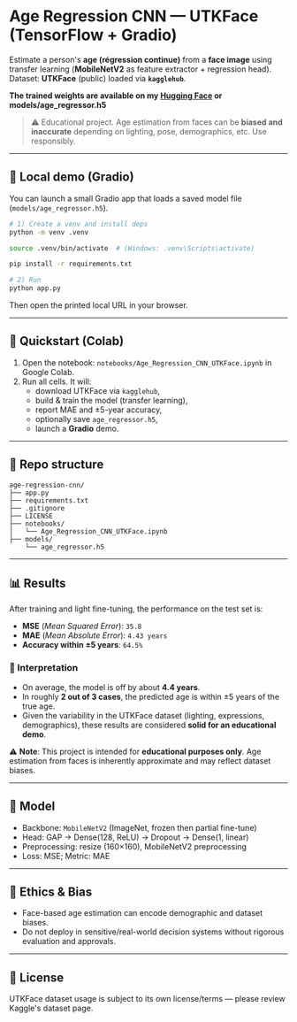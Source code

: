 # Age Regression CNN — UTKFace (TensorFlow + Gradio)

Estimate a person's **age (régression continue)** from a **face image** using transfer learning
(**MobileNetV2** as feature extractor + regression head).  
Dataset: **UTKFace** (public) loaded via **`kagglehub`**.

**The trained weights are available on my [Hugging Face](https://huggingface.co/tonioexe/age-regression-cnn) or models/age_regressor.h5**

> ⚠️ Educational project. Age estimation from faces can be **biased and inaccurate** depending on lighting, pose, demographics, etc. Use responsibly.

---

## 🧪 Local demo (Gradio)

You can launch a small Gradio app that loads a saved model file (`models/age_regressor.h5`).

```bash
# 1) Create a venv and install deps
python -m venv .venv

source .venv/bin/activate  # (Windows: .venv\Scripts\activate)

pip install -r requirements.txt

# 2) Run
python app.py
```

Then open the printed local URL in your browser.

---

## 🚀 Quickstart (Colab)

1. Open the notebook: `notebooks/Age_Regression_CNN_UTKFace.ipynb` in Google Colab.
2. Run all cells. It will:
   - download UTKFace via `kagglehub`,
   - build & train the model (transfer learning),
   - report MAE and ±5-year accuracy,
   - optionally save `age_regressor.h5`,
   - launch a **Gradio** demo.


---


## 📁 Repo structure

```
age-regression-cnn/
├── app.py                     
├── requirements.txt
├── .gitignore
├── LICENSE
├── notebooks/
│   └── Age_Regression_CNN_UTKFace.ipynb
├── models/
    └── age_regressor.h5
```


---

## 📊 Results


After training and light fine-tuning, the performance on the test set is:

- **MSE** (*Mean Squared Error*): `35.8`  
- **MAE** (*Mean Absolute Error*): `4.43 years`  
- **Accuracy within ±5 years**: `64.5%`

### 📝 Interpretation
- On average, the model is off by about **4.4 years**.  
- In roughly **2 out of 3 cases**, the predicted age is within ±5 years of the true age.  
- Given the variability in the UTKFace dataset (lighting, expressions, demographics), these results are considered **solid for an educational demo**.

⚠️ **Note**: This project is intended for **educational purposes only**. Age estimation from faces is inherently approximate and may reflect dataset biases.


---

## 🧱 Model
- Backbone: `MobileNetV2` (ImageNet, frozen then partial fine-tune)
- Head: GAP → Dense(128, ReLU) → Dropout → Dense(1, linear)
- Preprocessing: resize (160×160), MobileNetV2 preprocessing
- Loss: MSE; Metric: MAE

---

## 🔐 Ethics & Bias
- Face-based age estimation can encode demographic and dataset biases.
- Do not deploy in sensitive/real-world decision systems without rigorous evaluation and approvals.

---

## 📜 License
UTKFace dataset usage is subject to its own license/terms — please review Kaggle's dataset page.
